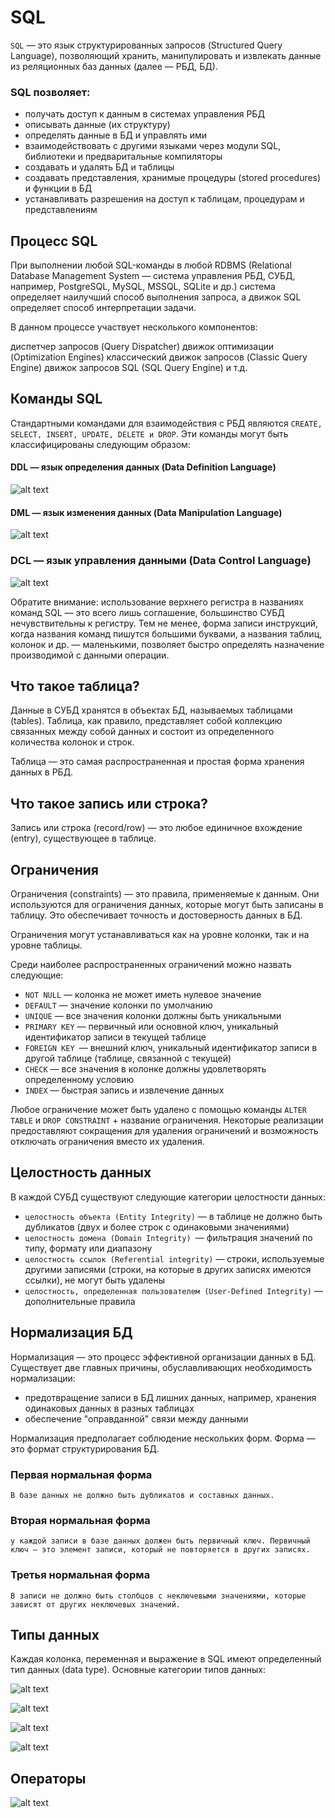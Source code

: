 # SQL

`SQL` — это язык структурированных запросов (Structured Query Language), позволяющий хранить, манипулировать и извлекать данные из реляционных баз данных (далее — РБД, БД).

### SQL позволяет:

- получать доступ к данным в системах управления РБД
- описывать данные (их структуру)
- определять данные в БД и управлять ими
- взаимодействовать с другими языками через модули SQL, библиотеки и предваритальные компиляторы
- создавать и удалять БД и таблицы
- создавать представления, хранимые процедуры (stored procedures) и функции в БД
- устанавливать разрешения на доступ к таблицам, процедурам и представлениям

## Процесс SQL

При выполнении любой SQL-команды в любой RDBMS (Relational Database Management System — система управления РБД, СУБД, например, PostgreSQL, MySQL, MSSQL, SQLite и др.) система определяет наилучший способ выполнения запроса, а движок SQL определяет способ интерпретации задачи.


В данном процессе участвует несколького компонентов:


диспетчер запросов (Query Dispatcher)
движок оптимизации (Optimization Engines)
классический движок запросов (Classic Query Engine)
движок запросов SQL (SQL Query Engine) и т.д.

## Команды SQL

Стандартными командами для взаимодействия с РБД являются `CREATE, SELECT, INSERT, UPDATE, DELETE и DROP`. Эти команды могут быть классифицированы следующим образом:


#### DDL — язык определения данных (Data Definition Language)
![alt text](image.png)

#### DML — язык изменения данных (Data Manipulation Language)
![alt text](image-1.png)

### DCL — язык управления данными (Data Control Language)
![alt text](image-2.png)

Обратите внимание: использование верхнего регистра в названиях команд SQL — это всего лишь соглашение, большинство СУБД нечувствительны к регистру. Тем не менее, форма записи инструкций, когда названия команд пишутся большими буквами, а названия таблиц, колонок и др. — маленькими, позволяет быстро определять назначение производимой с данными операции.

## Что такое таблица?
Данные в СУБД хранятся в объектах БД, называемых таблицами (tables). Таблица, как правило, представляет собой коллекцию связанных между собой данных и состоит из определенного количества колонок и строк.


Таблица — это самая распространенная и простая форма хранения данных в РБД.

## Что такое запись или строка?

Запись или строка (record/row) — это любое единичное вхождение (entry), существующее в таблице.

## Ограничения

Ограничения (constraints) — это правила, применяемые к данным. Они используются для ограничения данных, которые могут быть записаны в таблицу. Это обеспечивает точность и достоверность данных в БД.

Ограничения могут устанавливаться как на уровне колонки, так и на уровне таблицы.


Среди наиболее распространенных ограничений можно назвать следующие:


- `NOT NULL` — колонка не может иметь нулевое значение
- `DEFAULT` — значение колонки по умолчанию
- `UNIQUE` — все значения колонки должны быть уникальными
- `PRIMARY KEY` — первичный или основной ключ, уникальный идентификатор записи в текущей таблице
- `FOREIGN KEY `— внешний ключ, уникальный идентификатор записи в другой таблице (таблице, связанной с текущей)
- `CHECK` — все значения в колонке должны удовлетворять определенному условию
- `INDEX` — быстрая запись и извлечение данных

Любое ограничение может быть удалено с помощью команды `ALTER TABLE` и `DROP CONSTRAINT` + название ограничения. Некоторые реализации предоставляют сокращения для удаления ограничений и возможность отключать ограничения вместо их удаления.

## Целостность данных

В каждой СУБД существуют следующие категории целостности данных:


- `целостность объекта (Entity Integrity)` — в таблице не должно быть дубликатов (двух и более строк с одинаковыми значениями)
- `целостность домена (Domain Integrity) `— фильтрация значений по типу, формату или диапазону
- `целостность ссылок (Referential integrity)` — строки, используемые другими записями (строки, на которые в других записях имеются ссылки), не могут быть удалены
- `целостность, определенная пользователем (User-Defined Integrity)` — дополнительные правила


## Нормализация БД

Нормализация — это процесс эффективной организации данных в БД. Существует две главных причины, обуславливающих необходимость нормализации:


- предотвращение записи в БД лишних данных, например, хранения одинаковых данных в разных таблицах
- обеспечение "оправданной" связи между данными

Нормализация предполагает соблюдение нескольких форм. Форма — это формат структурирования БД.

### Первая нормальная форма
`В базе данных не должно быть дубликатов и составных данных.`

### Вторая нормальная форма
`у каждой записи в базе данных должен быть первичный ключ. Первичный ключ — это элемент записи, который не повторяется в других записях.`

### Третья нормальная форма
`В записи не должно быть столбцов с неключевыми значениями, которые зависят от других неключевых значений.`

## Типы данных

Каждая колонка, переменная и выражение в SQL имеют определенный тип данных (data type). Основные категории типов данных:

![alt text](image-3.png)

![alt text](image-4.png)

![alt text](image-5.png)

![alt text](image-6.png)

## Операторы
![alt text](image-7.png)